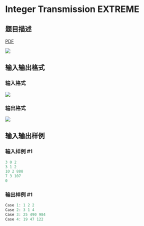 # Integer Transmission EXTREME

## 题目描述

[problemUrl]: https://uva.onlinejudge.org/index.php?option=com_onlinejudge&Itemid=8&category=26&page=show_problem&problem=2433

[PDF](https://uva.onlinejudge.org/external/114/p11438.pdf)

![](https://cdn.luogu.com.cn/upload/vjudge_pic/UVA11438/f4e65e3f6d1fa21f0825f44a21459ac9e87cc12c.png)

## 输入输出格式

### 输入格式

![](https://cdn.luogu.com.cn/upload/vjudge_pic/UVA11438/93746f4813bc8e8471fb2c9654a2af78a7f66844.png)

### 输出格式

![](https://cdn.luogu.com.cn/upload/vjudge_pic/UVA11438/4f6731573ca394e52e57f58648c3276789069546.png)

## 输入输出样例

### 输入样例 #1

```cpp
3 0 2
3 1 2
10 2 888
7 3 107
0
```


### 输出样例 #1

```cpp
Case 1: 1 2 2
Case 2: 3 1 4
Case 3: 25 490 984
Case 4: 19 47 122
```


